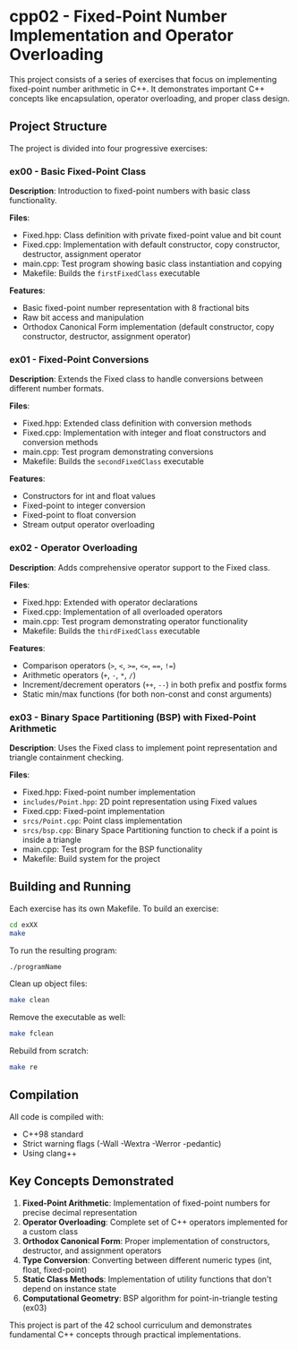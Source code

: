 # cpp02 - Fixed-Point Number Implementation and Operator Overloading

This project consists of a series of exercises that focus on implementing fixed-point number arithmetic in C++. It demonstrates important C++ concepts like encapsulation, operator overloading, and proper class design.

## Project Structure

The project is divided into four progressive exercises:

### ex00 - Basic Fixed-Point Class

**Description**: Introduction to fixed-point numbers with basic class functionality.

**Files**:
- Fixed.hpp: Class definition with private fixed-point value and bit count
- Fixed.cpp: Implementation with default constructor, copy constructor, destructor, assignment operator
- main.cpp: Test program showing basic class instantiation and copying
- Makefile: Builds the `firstFixedClass` executable

**Features**:
- Basic fixed-point number representation with 8 fractional bits
- Raw bit access and manipulation
- Orthodox Canonical Form implementation (default constructor, copy constructor, destructor, assignment operator)

### ex01 - Fixed-Point Conversions

**Description**: Extends the Fixed class to handle conversions between different number formats.

**Files**:
- Fixed.hpp: Extended class definition with conversion methods
- Fixed.cpp: Implementation with integer and float constructors and conversion methods
- main.cpp: Test program demonstrating conversions
- Makefile: Builds the `secondFixedClass` executable

**Features**:
- Constructors for int and float values
- Fixed-point to integer conversion
- Fixed-point to float conversion
- Stream output operator overloading

### ex02 - Operator Overloading

**Description**: Adds comprehensive operator support to the Fixed class.

**Files**:
- Fixed.hpp: Extended with operator declarations
- Fixed.cpp: Implementation of all overloaded operators
- main.cpp: Test program demonstrating operator functionality
- Makefile: Builds the `thirdFixedClass` executable

**Features**:
- Comparison operators (`>`, `<`, `>=`, `<=`, `==`, `!=`)
- Arithmetic operators (`+`, `-`, `*`, `/`)
- Increment/decrement operators (`++`, `--`) in both prefix and postfix forms
- Static min/max functions (for both non-const and const arguments)

### ex03 - Binary Space Partitioning (BSP) with Fixed-Point Arithmetic

**Description**: Uses the Fixed class to implement point representation and triangle containment checking.

**Files**:
- Fixed.hpp: Fixed-point number implementation
- `includes/Point.hpp`: 2D point representation using Fixed values
- Fixed.cpp: Fixed-point implementation
- `srcs/Point.cpp`: Point class implementation
- `srcs/bsp.cpp`: Binary Space Partitioning function to check if a point is inside a triangle
- main.cpp: Test program for the BSP functionality
- Makefile: Build system for the project

## Building and Running

Each exercise has its own Makefile. To build an exercise:

```bash
cd exXX
make
```

To run the resulting program:

```bash
./programName
```

Clean up object files:

```bash
make clean
```

Remove the executable as well:

```bash
make fclean
```

Rebuild from scratch:

```bash
make re
```

## Compilation

All code is compiled with:
- C++98 standard
- Strict warning flags (-Wall -Wextra -Werror -pedantic)
- Using clang++

## Key Concepts Demonstrated

1. **Fixed-Point Arithmetic**: Implementation of fixed-point numbers for precise decimal representation
2. **Operator Overloading**: Complete set of C++ operators implemented for a custom class
3. **Orthodox Canonical Form**: Proper implementation of constructors, destructor, and assignment operators
4. **Type Conversion**: Converting between different numeric types (int, float, fixed-point)
5. **Static Class Methods**: Implementation of utility functions that don't depend on instance state
6. **Computational Geometry**: BSP algorithm for point-in-triangle testing (ex03)

This project is part of the 42 school curriculum and demonstrates fundamental C++ concepts through practical implementations.